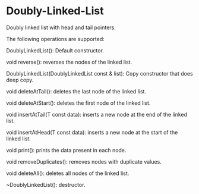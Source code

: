 # Doubly-Linked-List
Doubly linked list with head and tail pointers.

The following operations are supported:

  DoublyLinkedList(): Default constructor.

  void reverse(): reverses the nodes of the linked list.

  DoublyLinkedList(DoublyLinkedList<T>  const & list): Copy constructor  that does deep copy.


  void deleteAtTail(): deletes the last node of the linked list.
  
  void deleteAtStart(): deletes the first node of the linked list.
  
  void insertAtTail(T const data): inserts a new node at the end of the linked list.
  
  void insertAtHead(T const data): inserts a new node at the start of the linked list.
  
  void print(): prints the data present in each node.
  
  void removeDuplicates(): removes nodes with duplicate values.
  
  void deleteAll(): deletes all nodes of the linked list.
  
  ~DoublyLinkedList(): destructor.
